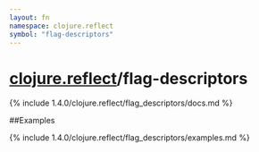 ```yaml
---
layout: fn
namespace: clojure.reflect
symbol: "flag-descriptors"
---
```


# [clojure.reflect](../)/flag-descriptors

{% include 1.4.0/clojure.reflect/flag_descriptors/docs.md %}

##Examples

{% include 1.4.0/clojure.reflect/flag_descriptors/examples.md %}

